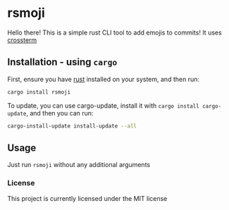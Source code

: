 # rsmoji
Hello there! This is a simple rust CLI tool to add emojis to commits!
It uses [crossterm](https://crates.io/crates/crossterm)

## Installation - using `cargo`
First, ensure you have [rust](https://doc.rust-lang.org/stable/book/ch01-01-installation.html) installed on your system, and then run:
```zsh
cargo install rsmoji
```
To update, you can use cargo-update, install it with `cargo install cargo-update`, and then you can run:
```zsh
cargo-install-update install-update --all
```

## Usage
Just run `rsmoji` without any additional arguments

### License
This project is currently licensed under the MIT license

